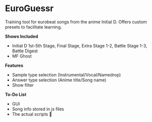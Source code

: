 # EuroGuessr
Training tool for eurobeat songs from the anime Initial D. Offers custom presets to facilitate learning.

**Shows Included**
  * Initial D 1st-5th Stage, Final Stage, Extra Stage 1-2, Battle Stage 1-3, Battle Digest
  * MF Ghost

**Features**
  * Sample type selection (Instrumental/Vocal/Namedrop)
  * Answer type selection (Anime title/Song name)
  * Show filter

**To-Do List**
  * GUI
  * Song info stored in js files
  * The actual scripts 🤡
